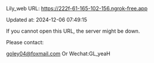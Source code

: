 Lily_web URL: https://222f-61-165-102-156.ngrok-free.app

Updated at: 2024-12-06 07:49:15

If you cannot open this URL, the server might be down.

Please contact: 

goley04@foxmail.com Or Wechat:GL_yeaH